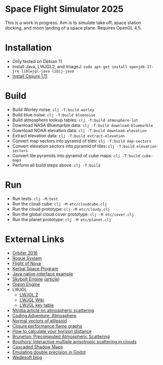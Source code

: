 # Space Flight Simulator 2025

This is a work in progress.
Aim is to simulate take off, space station docking, and moon landing of a space plane.
Requires OpenGL 4.5.

# Installation
* Only tested on Debian 11
* Install Java, LWJGL2, and ImageJ: `sudo apt-get install openjdk-17-jre liblwjgl-java libij-java`
* [Install Clojure 1.11](https://clojure.org/guides/install_clojure)

# Build
* Build Worley noise: `clj -T:build worley`
* Build blue noise: `clj -T:build bluenoise`
* Build atmosphere lookup tables: `clj -T:build atmosphere-lut`
* Download NASA Bluemarble data: `clj -T:build download-bluemarble`
* Download NOAA elevation data: `clj -T:build download-elevation`
* Extract elevation data: `clj -T:build extract-elevation`
* Convert map sectors into pyramid of tiles: `clj -T:build map-sectors`
* Convert elevation sectors into pyramid of tiles: `clj -T:build elevation-sectors`
* Convert tile pyramids into pyramid of cube maps: `clj -T:build cube-maps`
* Perform all build steps above: `clj -T:build`

# Run

* Run tests: `clj -M:test`
* Run the cloud cube: `clj -M etc/cloudcube.clj`
* Run the cloud prototype: `clj -M etc/cloudy.clj`
* Run the global cloud cover prototype: `clj -M etc/cover.clj`
* Run the planet prototype: `clj -M etc/planet.clj`

# External Links

* [Orbiter 2016](https://github.com/mschweiger/orbiter)
* [Rogue System](http://imagespaceinc.com/rogsys/)
* [Flight of Nova](https://flight-of-nova.com/)
* [Kerbal Space Program](https://www.kerbalspaceprogram.com/)
* [Java native interface example](https://www.baeldung.com/jni)
* [Skybolt Engine](https://github.com/Piraxus/Skybolt/) ([article](https://piraxus.com/2021/07/28/rendering-planetwide-volumetric-clouds-in-skybolt/))
* [Oreon Engine](https://github.com/fynnfluegge/oreon-engine)
* LWJGL
  * [LWJGL 2](http://legacy.lwjgl.org/)
  * [LWJGL Wiki](http://wiki.lwjgl.org/)
  * [LWJGL key table](https://gist.github.com/Mumfrey/5cfc3b7e14fef91b6fa56470dc05218a)
* [NVidia article on atmospheric scattering](https://developer.nvidia.com/gpugems/gpugems2/part-ii-shading-lighting-and-shadows/chapter-16-accurate-atmospheric-scattering)
* [Coding Adventure: Atmosphere](https://www.youtube.com/watch?v=DxfEbulyFcY)
* [Normal vectors of ellipsoid](https://math.stackexchange.com/questions/2931909/normal-of-a-point-on-the-surface-of-an-ellipsoid/2931931)
* [Clojure performance flame graphs](https://github.com/clojure-goes-fast/clj-async-profiler)
* [How to calculate your horizon distance](https://darkskydiary.wordpress.com/2015/05/25/how-to-calculate-your-horizon-distance/)
* [Bruneton: Precomputed Atmospheric Scattering](https://hal.inria.fr/inria-00288758/document)
* [Bouthors: Interactive multiple anisotropic scattering in clouds](https://hal.inria.fr/file/index/docid/333007/filename/clouds.pdf)
* [Cascaded Shadow Maps](https://web.archive.org/web/20220526080455/https://dev.theomader.com/cascaded-shadow-mapping-1/)
* [Emulating double precision in Godot](https://godotengine.org/article/emulating-double-precision-gpu-render-large-worlds)
* [Wedesoft blog](https://www.wedesoft.de/)
